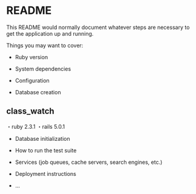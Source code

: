 # README

This README would normally document whatever steps are necessary to get the
application up and running.

Things you may want to cover:

* Ruby version

* System dependencies

* Configuration

* Database creation

## class_watch
・ruby 2.3.1
・rails 5.0.1

* Database initialization

* How to run the test suite

* Services (job queues, cache servers, search engines, etc.)

* Deployment instructions

* ...
